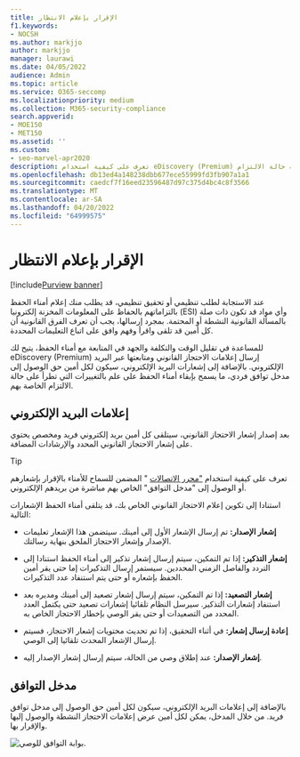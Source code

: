 ```yaml
---
title: الإقرار بإعلام الانتظار
f1.keywords:
- NOCSH
ms.author: markjjo
author: markjjo
manager: laurawi
ms.date: 04/05/2022
audience: Admin
ms.topic: article
ms.service: O365-seccomp
ms.localizationpriority: medium
ms.collection: M365-security-compliance
search.appverid:
- MOE150
- MET150
ms.assetid: ''
ms.custom:
- seo-marvel-apr2020
description: تعرف على كيفية استخدام eDiscovery (Premium) لإرسال إعلامات الاحتجاز القانوني ومتابعتها عبر البريد الإلكتروني، بالإضافة إلى مراقبة حالة الالتزام.
ms.openlocfilehash: db13ed4a148238dbb677ece55999fd3fb907a1a1
ms.sourcegitcommit: caedcf7f16eed23596487d97c375d4bc4c8f3566
ms.translationtype: MT
ms.contentlocale: ar-SA
ms.lasthandoff: 04/20/2022
ms.locfileid: "64999575"
---
```

# <a name="acknowledge-a-hold-notification"></a>الإقرار بإعلام الانتظار

[!include[Purview banner](../includes/purview-rebrand-banner.md)]

عند الاستجابة لطلب تنظيمي أو تحقيق تنظيمي، قد يطلب منك إعلام أمناء الحفظ بالتزاماتهم بالحفاظ على المعلومات المخزنة إلكترونيا (ESI) وأي مواد قد تكون ذات صلة بالمسألة القانونية النشطة أو المحتمة. بمجرد إرسالها، يجب أن تعرف الفرق القانونية أن كل أمين قد تلقى واقرأ وفهم وافق على اتباع التعليمات المحددة.

للمساعدة في تقليل الوقت والتكلفة والجهد في المتابعة مع أمناء الحفظ، يتيح لك eDiscovery (Premium) إرسال إعلامات الاحتجاز القانوني ومتابعتها عبر البريد الإلكتروني. بالإضافة إلى إشعارات البريد الإلكتروني، سيكون لكل أمين حق الوصول إلى مدخل توافق فردي، ما يسمح بإبقاء أمناء الحفظ على علم بالتغييرات التي تطرأ على حالة الالتزام الخاصة بهم.

## <a name="email-notifications"></a>إعلامات البريد الإلكتروني

بعد إصدار إشعار الاحتجاز القانوني، سيتلقى كل أمين بريد إلكتروني فريد ومخصص يحتوي على إشعار الاحتجاز القانوني المحدد والإرشادات المضافة. 

> [!TIP]
> تعرف على كيفية استخدام  ["محرر الاتصالات](using-communications-editor.md) " المضمن للسماح للأمناء بالإقرار بإشعارهم أو الوصول إلى "مدخل التوافق" الخاص بهم مباشرة من بريدهم الإلكتروني.

استنادا إلى تكوين إعلام الاحتجاز القانوني الخاص بك، قد يتلقى أمناء الحفظ الإشعارات التالية: 

- **إشعار الإصدار:** تم إرسال الإشعار الأول إلى أمينك. سيتضمن هذا الإشعار تعليمات الإصدار وإشعار الاحتجاز الملحق بنهاية رسالتك.

- **إشعار التذكير:** إذا تم التمكين، سيتم إرسال إشعار تذكير إلى أمناء الحفظ استنادا إلى التردد والفاصل الزمني المحددين. سيستمر إرسال التذكيرات إما حتى يقر أمين الحفظ بإشعاره أو حتى يتم استنفاد عدد التذكيرات.

- **إشعار التصعيد:** إذا تم التمكين، سيتم إرسال إشعار تصعيد إلى أمينك ومديره بعد استنفاد إشعارات التذكير. سيرسل النظام تلقائيا إشعارات تصعيد حتى يكتمل العدد المحدد من التصعيدات أو حتى يقر الوصي بإخطار الاحتجاز الخاص به.

- **إعادة إرسال إشعار:** في أثناء التحقيق، إذا تم تحديث محتويات إشعار الاحتجاز، فسيتم إرسال الإشعار المحدث تلقائيا إلى الوصي.

- **إشعار الإصدار:** عند إطلاق وصي من الحالة، سيتم إرسال إشعار الإصدار إليه. 

## <a name="compliance-portal"></a>مدخل التوافق

بالإضافة إلى إعلامات البريد الإلكتروني، سيكون لكل أمين حق الوصول إلى مدخل توافق فريد. من خلال المدخل، يمكن لكل أمين عرض إعلامات الاحتجاز النشطة والوصول إليها والإقرار بها.

![بوابة التوافق للوصي.](../media/CustodianPortal.jpg)
